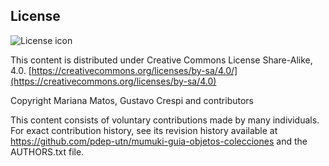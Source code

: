 ## License
![License icon](http://icdn.pro/images/css/licences/cc-by-nc-sa.png)

This content is distributed under Creative Commons License Share-Alike, 4.0. [https://creativecommons.org/licenses/by-sa/4.0/](https://creativecommons.org/licenses/by-sa/4.0)

Copyright Mariana Matos, Gustavo Crespi and contributors

This content consists of voluntary contributions made by many
individuals. For exact contribution history, see its revision history
available at https://github.com/pdep-utn/mumuki-guia-objetos-colecciones and the AUTHORS.txt file.

